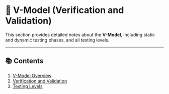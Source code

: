 # 🧩 V-Model (Verification and Validation)

This section provides detailed notes about the **V-Model**, including static and dynamic testing phases, and all testing levels.

---

## 📚 Contents
1. [V-Model Overview](./01_VModel_Overview.md)
2. [Verification and Validation](./02_VVmodel.md)
3. [Testing Levels](./03_Test_Levels.md)

